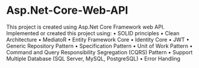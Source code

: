 # Asp.Net-Core-Web-API
This project is created using Asp.Net Core Framework web API.   
Implemented or created this project using: 
•	SOLID principles 
•	Clean Architecture
•	MediatoR
•	Entity Framework Core
•	Identity Core
•	JWT
•	Generic Repository Pattern
•	Specification Pattern
•	Unit of Work Pattern
•	Command and Query Responsibility Segregation (CQRS) Pattern 
•	Support Multiple Database (SQL Server, MySQL, PostgreSQL)
•	Error Handling

